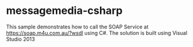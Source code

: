 messagemedia-csharp
===================
This sample demonstrates how to call the SOAP Service at https://soap.m4u.com.au/?wsdl using C#.
The solution is built using Visual Studio 2013